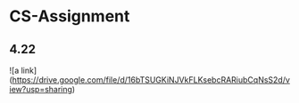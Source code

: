 # CS-Assignment
## 4.22
![a link] (https://drive.google.com/file/d/16bTSUGKiNJVkFLKsebcRARiubCqNsS2d/view?usp=sharing)
